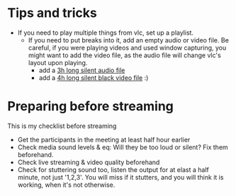 # Tips and tricks
 * If you need to play multiple things from vlc, set up a playlist.
    * If you need to put breaks into it, add an empty audio or video file. Be careful, if you were playing videos and used window capturing, you might want to add the video file,
    as the audio file will change vlc's layout upon playing.
        * add a [3h long silent audio file](resources/blank_media/------blank------.ogg) 
        * add a [4h long silent black video file](resources/blank_media/------blank------.mov) :)

# Preparing before streaming
This is my checklist before streaming
 * Get the participants in the meeting at least half hour earlier
 * Check media sound levels & eq: Will they be too loud or silent? Fix them beforehand.
 * Check live streaming & video quality beforehand
 * Check for stuttering sound too, listen the output for at elast a half minute, not just '1,2,3'. You will miss if it stutters, and you will think it is working, when it's not otherwise.

